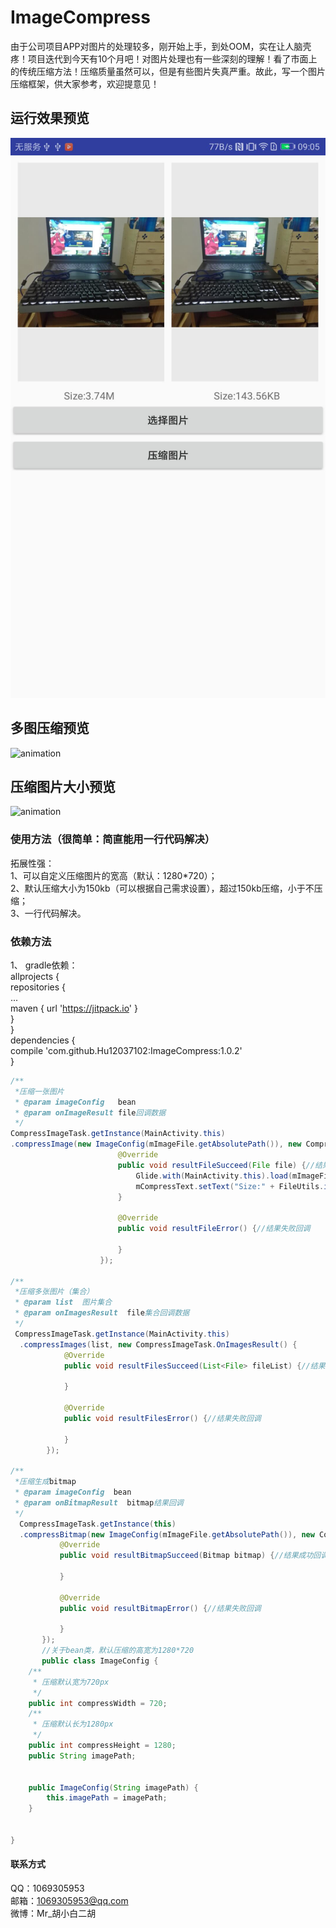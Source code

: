 # ImageCompress
由于公司项目APP对图片的处理较多，刚开始上手，到处OOM，实在让人脑壳疼！项目迭代到今天有10个月吧！对图片处理也有一些深刻的理解！看了市面上的传统压缩方法！压缩质量虽然可以，但是有些图片失真严重。故此，写一个图片压缩框架，供大家参考，欢迎提意见！
## 运行效果预览
![压缩运行效果预览](./preview.jpg)
## 多图压缩预览
![animation](./multiple_compress_image.gif)
## 压缩图片大小预览
![animation](./compress_image_size.gif)
### 使用方法（很简单：简直能用一行代码解决）
拓展性强：
</br>1、可以自定义压缩图片的宽高（默认：1280*720）；
</br>2、默认压缩大小为150kb（可以根据自己需求设置），超过150kb压缩，小于不压缩；
</br>3、一行代码解决。
### 依赖方法
1、 gradle依赖：
</br>allprojects {
		</br>repositories {
			</br>...
			</br>maven { url 'https://jitpack.io' }
		</br>}
	</br>}
  </br>
  dependencies {
	      </br>  compile 'com.github.Hu12037102:ImageCompress:1.0.2'
	</br>}
	
```java
/**
 *压缩一张图片
 * @param imageConfig   bean
 * @param onImageResult file回调数据
 */
CompressImageTask.getInstance(MainActivity.this)
.compressImage(new ImageConfig(mImageFile.getAbsolutePath()), new CompressImageTask.OnImageResult() {
                        @Override
                        public void resultFileSucceed(File file) {//结果成功回调
                            Glide.with(MainActivity.this).load(mImageFile).into(mCompressImageView);
                            mCompressText.setText("Size:" + FileUtils.imageSize(file.length()));
                        }

                        @Override
                        public void resultFileError() {//结果失败回调
                            
                        }
                    });
                    
/**
 *压缩多张图片（集合）
 * @param list  图片集合
 * @param onImagesResult  file集合回调数据
 */
 CompressImageTask.getInstance(MainActivity.this)
  .compressImages(list, new CompressImageTask.OnImagesResult() {
            @Override
            public void resultFilesSucceed(List<File> fileList) {//结果成功回调

            }

            @Override
            public void resultFilesError() {//结果失败回调

            }
        });
        
/**
 *压缩生成bitmap
 * @param imageConfig  bean
 * @param onBitmapResult  bitmap结果回调
 */ 
  CompressImageTask.getInstance(this)
  .compressBitmap(new ImageConfig(mImageFile.getAbsolutePath()), new CompressImageTask.OnBitmapResult() {
           @Override
           public void resultBitmapSucceed(Bitmap bitmap) {//结果成功回调

           }

           @Override
           public void resultBitmapError() {//结果失败回调

           }
       });
       //关于bean类，默认压缩的高宽为1280*720
       public class ImageConfig {
    /**
     * 压缩默认宽为720px
     */
    public int compressWidth = 720;
    /**
     * 压缩默认长为1280px
     */
    public int compressHeight = 1280;
    public String imagePath;


    public ImageConfig(String imagePath) {
        this.imagePath = imagePath;
    }


}
```
#### 联系方式
QQ：1069305953
</br>邮箱：1069305953@qq.com
</br>微博：Mr_胡小白二胡

